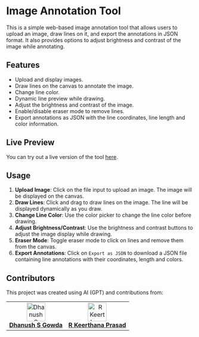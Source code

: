 # Image Annotation Tool

This is a simple web-based image annotation tool that allows users to upload an image, draw lines on it, and export the annotations in JSON format. It also provides options to adjust brightness and contrast of the image while annotating.

## Features

- Upload and display images.
- Draw lines on the canvas to annotate the image.
- Change line color.
- Dynamic line preview while drawing.
- Adjust the brightness and contrast of the image.
- Enable/disable eraser mode to remove lines.
- Export annotations as JSON with the line coordinates, line length and color information.

## Live Preview

You can try out a live version of the tool [here](https://dhanush-s-gowda.github.io/distance-annotation-tool/).


## Usage

1. **Upload Image**: Click on the file input to upload an image. The image will be displayed on the canvas.
2. **Draw Lines**: Click and drag to draw lines on the image. The line will be displayed dynamically as you draw.
3. **Change Line Color**: Use the color picker to change the line color before drawing.
4. **Adjust Brightness/Contrast**: Use the brightness and contrast buttons to adjust the image display while drawing.
5. **Eraser Mode**: Toggle eraser mode to click on lines and remove them from the canvas.
6. **Export Annotations**: Click on `Export as JSON` to download a JSON file containing line annotations with their coordinates, length and colors.

## Contributors

This project was created using AI (GPT) and contributions from:

<table>
  <tr>
    <td align="center">
      <a href="https://github.com/Dhanush-S-Gowda">
      <img src="https://avatars.githubusercontent.com/Dhanush-S-Gowda" width="50px;" alt="Dhanush S Gowda"/><br />
      <b>Dhanush S Gowda</b>
      </a>
    </td>
    <td align="center">
      <a href="https://github.com/Keerthana-prasad">
      <img src="https://avatars.githubusercontent.com/Keerthana-prasad" width="50px;" alt="R Keerthana Prasad"/><br />
      <b>R Keerthana Prasad</b>
      </a>
    </td>
  </tr>
</table>




